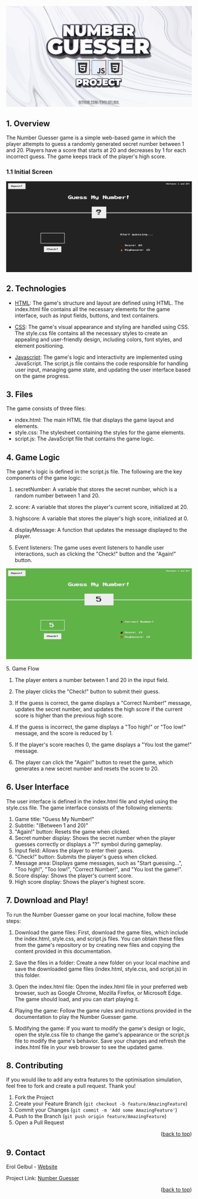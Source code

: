 <div id="top"></div>

<div style="text-align:center"><img src="images/cover_image.jpg" /></div>

<!-- ABOUT THE PROJECT -->
## 1. Overview

The Number Guesser game is a simple web-based game in which the player attempts
to guess a randomly generated secret number between 1 and 20. Players have a
score that starts at 20 and decreases by 1 for each incorrect guess. The game
keeps track of the player's high score.

### 1.1 Initial Screen

<p align="center">
  <img src="images/ss0.png">
</p


<!-- TECH STACK -->
## 2. Technologies

- <ins>HTML</ins>: The game's structure and layout are defined using HTML. The index.html file contains all the necessary elements for the game interface, such as input fields, buttons, and text containers.

- <ins>CSS</ins>: The game's visual appearance and styling are handled using CSS. The
style.css file contains all the necessary styles to create an appealing and
user-friendly design, including colors, font styles, and element positioning.

- <ins>Javascript</ins>: The game's logic and interactivity are implemented using JavaScript.
The script.js file contains the code responsible for handling user input,
managing game state, and updating the user interface based on the game progress.


## 3. Files

The game consists of three files:

- index.html: The main HTML file that displays the game layout and elements.
- style.css: The stylesheet containing the styles for the game elements.
- script.js: The JavaScript file that contains the game logic.


## 4. Game Logic

The game's logic is defined in the script.js file. The following are the key
components of the game logic:


1. secretNumber: A variable that stores the secret number, which is a random number
between 1 and 20.

2. score: A variable that stores the player's current score, initialized at 20.

3. highscore: A variable that stores the player's high score, initialized at 0.

4. displayMessage: A function that updates the message displayed to the player.

5. Event listeners: The game uses event listeners to handle user interactions, such
as clicking the "Check!" button and the "Again!" button.

<p align="center">
  <img src="images/ss1.png">
</p

## 5. Game Flow

1. The player enters a number between 1 and 20 in the input field.

2. The player clicks the "Check!" button to submit their guess.

3. If the guess is correct, the game displays a "Correct Number!" message, updates
the secret number, and updates the high score if the current score is higher
than the previous high score.

4. If the guess is incorrect, the game displays a "Too high!" or "Too low!"
message, and the score is reduced by 1.

5. If the player's score reaches 0, the game displays a "You lost the game!"
message.

6. The player can click the "Again!" button to reset the game, which generates a
new secret number and resets the score to 20.



## 6. User Interface

The user interface is defined in the index.html file and styled using the
style.css file. The game interface consists of the following elements:


1. Game title: "Guess My Number!"
2. Subtitle: "(Between 1 and 20)"
3. "Again!" button: Resets the game when clicked.
4. Secret number display: Shows the secret number when the player guesses correctly or displays a "?" symbol during gameplay.
5. Input field: Allows the player to enter their guess.
6. "Check!" button: Submits the player's guess when clicked.
7. Message area: Displays game messages, such as "Start guessing...", "Too high!", "Too low!", "Correct Number!", and "You lost the game!".
8. Score display: Shows the player's current score.
9. High score display: Shows the player's highest score.


## 7. Download and Play!

To run the Number Guesser game on your local machine, follow these steps:


1. Download the game files: First, download the game files, which include the
index.html, style.css, and script.js files. You can obtain these files from the
game's repository or by creating new files and copying the content provided in
this documentation.


2. Save the files in a folder: Create a new folder on your local machine and save
the downloaded game files (index.html, style.css, and script.js) in this folder.


3. Open the index.html file: Open the index.html file in your preferred web
browser, such as Google Chrome, Mozilla Firefox, or Microsoft Edge. The game
should load, and you can start playing it.


4. Playing the game: Follow the game rules and instructions provided in the
documentation to play the Number Guesser game.


5. Modifying the game: If you want to modify the game's design or logic, open the
style.css file to change the game's appearance or the script.js file to modify
the game's behavior. Save your changes and refresh the index.html file in your
web browser to see the updated game.

<!-- CONTRIBUTING -->
## 8. Contributing

If you would like to add any extra features to the optimisation simulation, feel free to fork and create a pull request. Thank you!

1. Fork the Project
2. Create your Feature Branch (`git checkout -b feature/AmazingFeature`)
3. Commit your Changes (`git commit -m 'Add some AmazingFeature'`)
4. Push to the Branch (`git push origin feature/AmazingFeature`)
5. Open a Pull Request

<p align="right">(<a href="#top">back to top</a>)</p>


<!-- CONTACT -->
## 9. Contact

Erol Gelbul - [Website](http://www.erolgelbul.com)

Project Link: [Number Guesser](https://github.com/ErolGelbul/number_guesser)

<p align="right">(<a href="#top">back to top</a>)</p>


